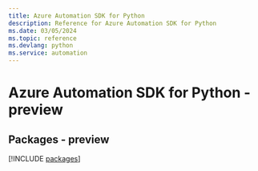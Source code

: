 ```yaml
---
title: Azure Automation SDK for Python
description: Reference for Azure Automation SDK for Python
ms.date: 03/05/2024
ms.topic: reference
ms.devlang: python
ms.service: automation
---
```

# Azure Automation SDK for Python - preview
## Packages - preview
[!INCLUDE [packages](automation-index.md)]